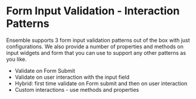 # Form Input Validation - Interaction Patterns

Ensemble supports 3 form input validation patterns out of the box with just configurations. We also provide a number of properties and methods on input widgets and form that you can use to support any other patterns as you like. 

- Validate on Form Submit
- Validate on user interaction with the input field
- Hybrid: first time validate on Form submit and then on user interaction
- Custom interactions - use methods and properties
